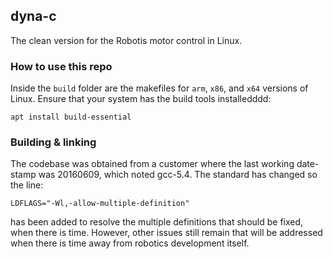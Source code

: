 ## dyna-c

The clean version for the Robotis motor control in Linux.

### How to use this repo

Inside the `build` folder are the makefiles for `arm`, `x86`, and `x64` versions of Linux. Ensure that your system has the build tools installedddd:

`apt install build-essential`

### Building & linking

The codebase was obtained from a customer where the last working date-stamp was 20160609, which noted gcc-5.4. The standard has changed so the line:

`LDFLAGS="-Wl,-allow-multiple-definition"`

has been added to resolve the multiple definitions that should be fixed, when there is time. However, other issues still remain that will be addressed when there is time away from robotics development itself.

